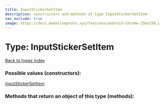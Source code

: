 ```yaml
---
title: InputStickerSetItem
description: constructors and methods of type InputStickerSetItem
nav_exclude: true
image: https://docs.madelineproto.xyz/favicons/android-chrome-256x256.png
---
```

# Type: InputStickerSetItem
[Back to types index](index.html)



### Possible values (constructors):

[inputStickerSetItem](/API_docs/constructors/inputStickerSetItem.html)  



### Methods that return an object of this type (methods):



